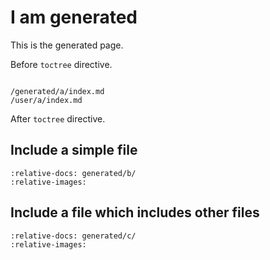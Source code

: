 # I am generated

This is the generated page.

Before `toctree` directive.

```{toctree}

/generated/a/index.md
/user/a/index.md
```

After `toctree` directive.

## Include a simple file

```{include} /generated/b/index.md
:relative-docs: generated/b/
:relative-images:
```

## Include a file which includes other files

```{include} /generated/c/index.md
:relative-docs: generated/c/
:relative-images:
```